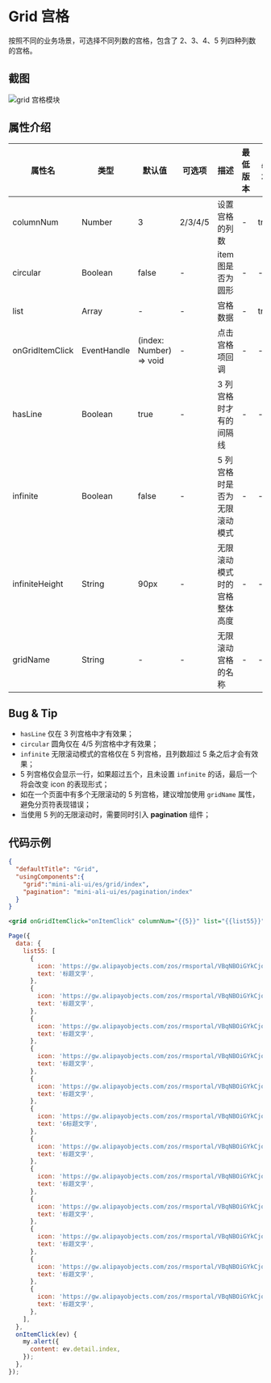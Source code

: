 # Grid 宫格

按照不同的业务场景，可选择不同列数的宫格，包含了 2、3、4、5 列四种列数的宫格。

## 截图
![grid 宫格模块](https://gw.alipayobjects.com/mdn/rms_ce4c6f/afts/img/A*vQv9Qr8uHz8AAAAAAAAAAABkARQnAQ)

## 属性介绍

| 属性名 | 类型 | 默认值 | 可选项 | 描述 | 最低版本 | 必填 |
| ---- | ---- | ---- | ---- | ---- | ---- | ---- |
| columnNum | Number | 3 | 2/3/4/5 | 设置宫格的列数 | - | true |
| circular | Boolean | false | - | item 图是否为圆形 | - | - |
| list | Array | - | - | 宫格数据 | - | true |
| onGridItemClick | EventHandle | (index: Number) => void | - | 点击宫格项回调 | - | - |
| hasLine | Boolean | true | - | 3 列宫格时才有的间隔线 | - | - |
| infinite | Boolean | false | - | 5 列宫格时是否为无限滚动模式 | - | - |
| infiniteHeight | String | 90px | - | 无限滚动模式时的宫格整体高度 | - | - |
| gridName | String | - | - | 无限滚动宫格的名称 | - | - |

## Bug & Tip
* `hasLine` 仅在 3 列宫格中才有效果；
* `circular` 圆角仅在 4/5 列宫格中才有效果；
* `infinite` 无限滚动模式的宫格仅在 5 列宫格，且列数超过 5 条之后才会有效果；
* 5 列宫格仅会显示一行，如果超过五个，且未设置 `infinite` 的话，最后一个将会改变 icon 的表现形式；
* 如在一个页面中有多个无限滚动的 5 列宫格，建议增加使用 `gridName` 属性，避免分页符表现错误；
* 当使用 5 列的无限滚动时，需要同时引入 **pagination** 组件；

## 代码示例

```json
{
  "defaultTitle": "Grid",
  "usingComponents":{
    "grid":"mini-ali-ui/es/grid/index",
    "pagination": "mini-ali-ui/es/pagination/index"
  }
}
```

```xml
<grid onGridItemClick="onItemClick" columnNum="{{5}}" list="{{list55}}" infinite="{{true}}" gridName="newGridName" circular="{{true}}" infiniteHeight="240rpx" />
```

```javascript
Page({
  data: {
    list55: [
      {
        icon: 'https://gw.alipayobjects.com/zos/rmsportal/VBqNBOiGYkCjqocXjdUj.png',
        text: '标题文字',
      },
      {
        icon: 'https://gw.alipayobjects.com/zos/rmsportal/VBqNBOiGYkCjqocXjdUj.png',
        text: '标题文字',
      },
      {
        icon: 'https://gw.alipayobjects.com/zos/rmsportal/VBqNBOiGYkCjqocXjdUj.png',
        text: '标题文字',
      },
      {
        icon: 'https://gw.alipayobjects.com/zos/rmsportal/VBqNBOiGYkCjqocXjdUj.png',
        text: '标题文字',
      },
      {
        icon: 'https://gw.alipayobjects.com/zos/rmsportal/VBqNBOiGYkCjqocXjdUj.png',
        text: '标题文字',
      },
      {
        icon: 'https://gw.alipayobjects.com/zos/rmsportal/VBqNBOiGYkCjqocXjdUj.png',
        text: '6标题文字',
      },
      {
        icon: 'https://gw.alipayobjects.com/zos/rmsportal/VBqNBOiGYkCjqocXjdUj.png',
        text: '标题文字',
      },
      {
        icon: 'https://gw.alipayobjects.com/zos/rmsportal/VBqNBOiGYkCjqocXjdUj.png',
        text: '标题文字',
      },
      {
        icon: 'https://gw.alipayobjects.com/zos/rmsportal/VBqNBOiGYkCjqocXjdUj.png',
        text: '标题文字',
      },
      {
        icon: 'https://gw.alipayobjects.com/zos/rmsportal/VBqNBOiGYkCjqocXjdUj.png',
        text: '标题文字',
      },
      {
        icon: 'https://gw.alipayobjects.com/zos/rmsportal/VBqNBOiGYkCjqocXjdUj.png',
        text: '标题文字',
      },
      {
        icon: 'https://gw.alipayobjects.com/zos/rmsportal/VBqNBOiGYkCjqocXjdUj.png',
        text: '标题文字',
      },
    ],
  },
  onItemClick(ev) {
    my.alert({
      content: ev.detail.index,
    });
  },
});
```